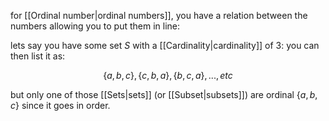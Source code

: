 for [[Ordinal number|ordinal numbers]], you have a relation between the numbers allowing you to put them in line:

lets say you have some set $S$ with a [[Cardinality|cardinality]] of 3: you can then list it as:

$$\{a,b,c\},\{c,b,a\},\{b,c,a\}, ..., etc$$

but only one of those [[Sets|sets]] (or [[Subset|subsets]]) are ordinal $\{a,b,c\}$ since it goes in order. 